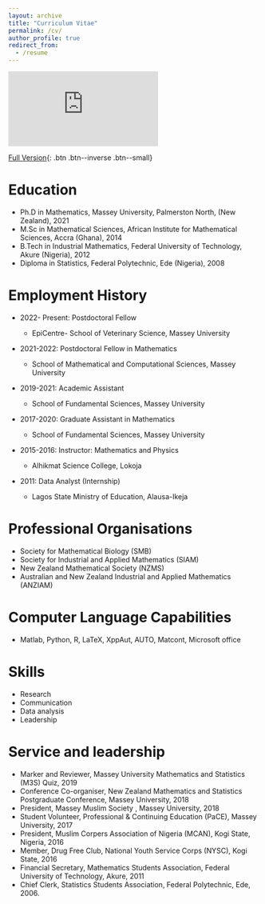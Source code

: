 ```yaml
---
layout: archive
title: "Curriculum Vitae"
permalink: /cv/
author_profile: true
redirect_from:
  - /resume
---
```


<embed src="https://hamfat.github.io/Hamfat_CV.pdf" type="application/pdf" />


[Full Version](https://hamfat.github.io/Hamfat_CV.pdf){: .btn .btn--inverse .btn--small} 


Education
======
* Ph.D in Mathematics, Massey University, Palmerston North, (New Zealand), 2021
* M.Sc in Mathematical Sciences, African Institute for Mathematical Sciences, Accra (Ghana), 2014
* B.Tech in Industrial Mathematics, Federal University of Technology, Akure (Nigeria), 2012
* Diploma in Statistics, Federal Polytechnic, Ede (Nigeria), 2008

Employment History
======
* 2022- Present: Postdoctoral Fellow
  * EpiCentre- School of Veterinary Science, Massey University
* 2021-2022: Postdoctoral Fellow in Mathematics
  * School of Mathematical and Computational Sciences, Massey University
* 2019-2021: Academic Assistant
  * School of Fundamental Sciences, Massey University
  
* 2017-2020: Graduate Assistant in Mathematics
  * School of Fundamental Sciences, Massey University
  
* 2015-2016: Instructor: Mathematics and Physics
  * Alhikmat Science College, Lokoja

* 2011: Data Analyst (Internship)
  * Lagos State Ministry of Education, Alausa-Ikeja
  
  
Professional Organisations
======
* Society for Mathematical Biology (SMB)
* Society for Industrial and Applied Mathematics (SIAM)
* New Zealand Mathematical Society (NZMS)
* Australian and New Zealand Industrial and Applied Mathematics (ANZIAM)
  
Computer Language Capabilities
======
* Matlab, Python, R, LaTeX, XppAut, AUTO, Matcont, Microsoft office
  
  
Skills
======
* Research
* Communication
* Data analysis
* Leadership

Service and leadership
======
* Marker and Reviewer, Massey University Mathematics and Statistics (M3S) Quiz, 2019 
* Conference Co-organiser, New Zealand Mathematics and Statistics Postgraduate Conference, Massey University, 2018
* President, Massey Muslim Society , Massey University, 2018
* Student Volunteer, Professional & Continuing Education (PaCE), Massey University, 2017
* President, Muslim Corpers Association of Nigeria (MCAN), Kogi State, Nigeria, 2016
* Member, Drug Free Club, National Youth Service Corps (NYSC), Kogi State, 2016
* Financial Secretary, Mathematics Students Association, Federal University of Technology, Akure, 2011
* Chief Clerk, Statistics Students Association, Federal Polytechnic, Ede, 2006.

 
